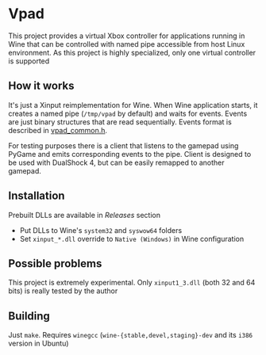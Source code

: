  # Vpad
This project provides a virtual Xbox controller for applications running in Wine that can be controlled with named pipe accessible from host Linux environment. As this project is highly specialized, only one virtual controller is supported

## How it works
It's just a Xinput reimplementation for Wine. When Wine application starts, it creates a named pipe (`/tmp/vpad` by default) and waits for events. Events are just binary structures that are read sequentially. Events format is described in [vpad_common.h](vpad/vpad_common.h).

For testing purposes there is a client that listens to the gamepad using PyGame and emits corresponding events to the pipe. Client is designed to be used with DualShock 4, but can be easily remapped to another gamepad.

## Installation
Prebuilt DLLs are available in *Releases* section
- Put DLLs to Wine's `system32` and `syswow64` folders
- Set `xinput_*.dll` override to `Native (Windows)` in Wine configuration

## Possible problems
This project is extremely experimental. Only `xinput1_3.dll` (both 32 and 64 bits) is really tested by the author

## Building
Just `make`. Requires `winegcc` (`wine-{stable,devel,staging}-dev` and its `i386` version in Ubuntu)
